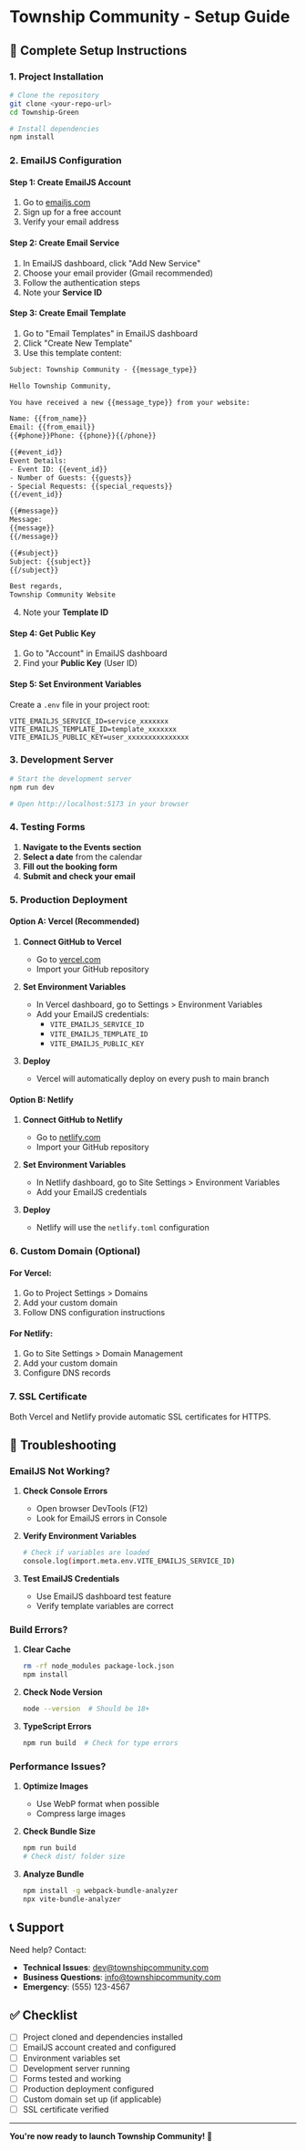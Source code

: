 # Township Community - Setup Guide

## 🚀 Complete Setup Instructions

### 1. Project Installation

```bash
# Clone the repository
git clone <your-repo-url>
cd Township-Green

# Install dependencies
npm install
```

### 2. EmailJS Configuration

#### Step 1: Create EmailJS Account
1. Go to [emailjs.com](https://www.emailjs.com/)
2. Sign up for a free account
3. Verify your email address

#### Step 2: Create Email Service
1. In EmailJS dashboard, click "Add New Service"
2. Choose your email provider (Gmail recommended)
3. Follow the authentication steps
4. Note your **Service ID**

#### Step 3: Create Email Template
1. Go to "Email Templates" in EmailJS dashboard
2. Click "Create New Template"
3. Use this template content:

```html
Subject: Township Community - {{message_type}}

Hello Township Community,

You have received a new {{message_type}} from your website:

Name: {{from_name}}
Email: {{from_email}}
{{#phone}}Phone: {{phone}}{{/phone}}

{{#event_id}}
Event Details:
- Event ID: {{event_id}}
- Number of Guests: {{guests}}
- Special Requests: {{special_requests}}
{{/event_id}}

{{#message}}
Message:
{{message}}
{{/message}}

{{#subject}}
Subject: {{subject}}
{{/subject}}

Best regards,
Township Community Website
```

4. Note your **Template ID**

#### Step 4: Get Public Key
1. Go to "Account" in EmailJS dashboard
2. Find your **Public Key** (User ID)

#### Step 5: Set Environment Variables
Create a `.env` file in your project root:

```env
VITE_EMAILJS_SERVICE_ID=service_xxxxxxx
VITE_EMAILJS_TEMPLATE_ID=template_xxxxxxx
VITE_EMAILJS_PUBLIC_KEY=user_xxxxxxxxxxxxxxx
```

### 3. Development Server

```bash
# Start the development server
npm run dev

# Open http://localhost:5173 in your browser
```

### 4. Testing Forms

1. **Navigate to the Events section**
2. **Select a date** from the calendar
3. **Fill out the booking form**
4. **Submit and check your email**

### 5. Production Deployment

#### Option A: Vercel (Recommended)

1. **Connect GitHub to Vercel**
   - Go to [vercel.com](https://vercel.com)
   - Import your GitHub repository

2. **Set Environment Variables**
   - In Vercel dashboard, go to Settings > Environment Variables
   - Add your EmailJS credentials:
     - `VITE_EMAILJS_SERVICE_ID`
     - `VITE_EMAILJS_TEMPLATE_ID`
     - `VITE_EMAILJS_PUBLIC_KEY`

3. **Deploy**
   - Vercel will automatically deploy on every push to main branch

#### Option B: Netlify

1. **Connect GitHub to Netlify**
   - Go to [netlify.com](https://netlify.com)
   - Import your GitHub repository

2. **Set Environment Variables**
   - In Netlify dashboard, go to Site Settings > Environment Variables
   - Add your EmailJS credentials

3. **Deploy**
   - Netlify will use the `netlify.toml` configuration

### 6. Custom Domain (Optional)

#### For Vercel:
1. Go to Project Settings > Domains
2. Add your custom domain
3. Follow DNS configuration instructions

#### For Netlify:
1. Go to Site Settings > Domain Management
2. Add your custom domain
3. Configure DNS records

### 7. SSL Certificate

Both Vercel and Netlify provide automatic SSL certificates for HTTPS.

## 🔧 Troubleshooting

### EmailJS Not Working?

1. **Check Console Errors**
   - Open browser DevTools (F12)
   - Look for EmailJS errors in Console

2. **Verify Environment Variables**
   ```bash
   # Check if variables are loaded
   console.log(import.meta.env.VITE_EMAILJS_SERVICE_ID)
   ```

3. **Test EmailJS Credentials**
   - Use EmailJS dashboard test feature
   - Verify template variables are correct

### Build Errors?

1. **Clear Cache**
   ```bash
   rm -rf node_modules package-lock.json
   npm install
   ```

2. **Check Node Version**
   ```bash
   node --version  # Should be 18+
   ```

3. **TypeScript Errors**
   ```bash
   npm run build  # Check for type errors
   ```

### Performance Issues?

1. **Optimize Images**
   - Use WebP format when possible
   - Compress large images

2. **Check Bundle Size**
   ```bash
   npm run build
   # Check dist/ folder size
   ```

3. **Analyze Bundle**
   ```bash
   npm install -g webpack-bundle-analyzer
   npx vite-bundle-analyzer
   ```

## 📞 Support

Need help? Contact:
- **Technical Issues**: dev@townshipcommunity.com
- **Business Questions**: info@townshipcommunity.com
- **Emergency**: (555) 123-4567

## ✅ Checklist

- [ ] Project cloned and dependencies installed
- [ ] EmailJS account created and configured
- [ ] Environment variables set
- [ ] Development server running
- [ ] Forms tested and working
- [ ] Production deployment configured
- [ ] Custom domain set up (if applicable)
- [ ] SSL certificate verified

---

**You're now ready to launch Township Community! 🌿**
